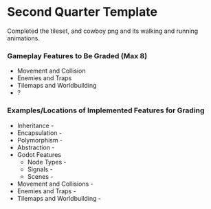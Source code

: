 # Second Quarter Template

Completed the tileset, and cowboy png and its walking and running animations.                                                                                                                                                                                                                                                

### Gameplay Features to Be Graded (Max 8)
* Movement and Collision
* Enemies and Traps
* Tilemaps and Worldbuilding
* ?

### Examples/Locations of Implemented Features for Grading
* Inheritance - 
* Encapsulation - 
* Polymorphism - 
* Abstraction - 
* Godot Features
	* Node Types - 
	* Signals - 
	* Scenes - 
* Movement and Collisions - 
* Enemies and Traps - 
* Tilemaps and Worldbuilding - 
